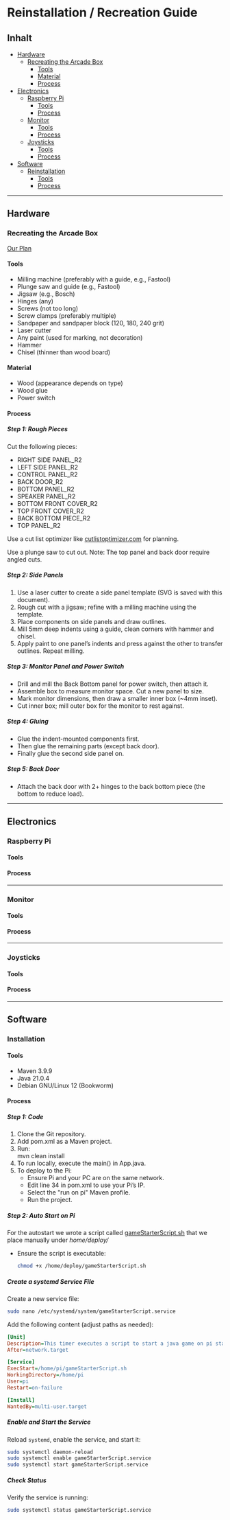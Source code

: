 # Reinstallation / Recreation Guide

## Inhalt

- [Hardware](#hardware)
    - [Recreating the Arcade Box](#recreating-the-arcade-box)
        - [Tools](#tools)
        - [Material](#material)
        - [Process](#process)
- [Electronics](#electronics)
    - [Raspberry Pi](#raspberry-pi)
        - [Tools](#tools-1)
        - [Process](#process-1)
    - [Monitor](#monitor)
        - [Tools](#tools-2)
        - [Process](#process-2)
    - [Joysticks](#joysticks)
        - [Tools](#tools-3)
        - [Process](#process-3)
- [Software](#software)
    - [Reinstallation](#reinstallation)
        - [Tools](#tools-4)
        - [Process](#process-4)

---

## Hardware

### Recreating the Arcade Box
[Our Plan](../hardware/BT800-700_report.pdf)
#### Tools

- Milling machine (preferably with a guide, e.g., Fastool)
- Plunge saw and guide (e.g., Fastool)
- Jigsaw (e.g., Bosch)
- Hinges (any)
- Screws (not too long)
- Screw clamps (preferably multiple)
- Sandpaper and sandpaper block (120, 180, 240 grit)
- Laser cutter
- Any paint (used for marking, not decoration)
- Hammer
- Chisel (thinner than wood board)

#### Material

- Wood (appearance depends on type)
- Wood glue
- Power switch

#### Process

##### Step 1: Rough Pieces

Cut the following pieces:

- RIGHT SIDE PANEL_R2
- LEFT SIDE PANEL_R2
- CONTROL PANEL_R2
- BACK DOOR_R2
- BOTTOM PANEL_R2
- SPEAKER PANEL_R2
- BOTTOM FRONT COVER_R2
- TOP FRONT COVER_R2
- BACK BOTTOM PIECE_R2
- TOP PANEL_R2

Use a cut list optimizer like [cutlistoptimizer.com](https://cutlistoptimizer.com) for planning.

Use a plunge saw to cut out. Note: The top panel and back door require angled cuts.

##### Step 2: Side Panels

1. Use a laser cutter to create a side panel template (SVG is saved with this document).
2. Rough cut with a jigsaw; refine with a milling machine using the template.
3. Place components on side panels and draw outlines.
4. Mill 5mm deep indents using a guide, clean corners with hammer and chisel.
5. Apply paint to one panel’s indents and press against the other to transfer outlines. Repeat milling.

##### Step 3: Monitor Panel and Power Switch

- Drill and mill the Back Bottom panel for power switch, then attach it.
- Assemble box to measure monitor space. Cut a new panel to size.
- Mark monitor dimensions, then draw a smaller inner box (~4mm inset).
- Cut inner box; mill outer box for the monitor to rest against.

##### Step 4: Gluing

- Glue the indent-mounted components first.
- Then glue the remaining parts (except back door).
- Finally glue the second side panel on.

##### Step 5: Back Door

- Attach the back door with 2+ hinges to the back bottom piece (the bottom to reduce load).

---

## Electronics

### Raspberry Pi

#### Tools


#### Process


---

### Monitor

#### Tools


#### Process


---

### Joysticks

#### Tools


#### Process


---

## Software

### Installation

#### Tools

- Maven 3.9.9
- Java 21.0.4
- Debian GNU/Linux 12 (Bookworm)

#### Process

##### Step 1: Code

1. Clone the Git repository.
2. Add pom.xml as a Maven project.
3. Run:  
   mvn clean install
4. To run locally, execute the main() in App.java.
5. To deploy to the Pi:
    - Ensure Pi and your PC are on the same network.
    - Edit line 34 in pom.xml to use your Pi’s IP.
    - Select the "run on pi" Maven profile.
    - Run the project.

##### Step 2: Auto Start on Pi
For the autostart we wrote a script called [gameStarterScript.sh](https://gitlab.fhnw.ch/ip12-24vt/ip12-24vt_ueberduengung/ueberduengung/-/blob/dev/src/assembly/gameStarterScript.sh?ref_type=heads) that we place manually under *home/deploy/*

- Ensure the script is executable:
  ```sh
  chmod +x /home/deploy/gameStarterScript.sh
  ```

##### Create a systemd Service File
Create a new service file:
```sh
sudo nano /etc/systemd/system/gameStarterScript.service
```

Add the following content (adjust paths as needed):
```ini
[Unit]
Description=This timer executes a script to start a java game on pi startup
After=network.target

[Service]
ExecStart=/home/pi/gameStarterScript.sh
WorkingDirectory=/home/pi
User=pi
Restart=on-failure

[Install]
WantedBy=multi-user.target
```

##### Enable and Start the Service
Reload `systemd`, enable the service, and start it:
```sh
sudo systemctl daemon-reload
sudo systemctl enable gameStarterScript.service
sudo systemctl start gameStarterScript.service
```

##### Check Status
Verify the service is running:
```sh
sudo systemctl status gameStarterScript.service
```